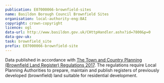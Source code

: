 ```yaml
---
publication: E07000066-brownfield-sites
name: Basildon Borough Council Brownfield Sites
organisation: local-authority-eng:BAI
copyright: crown-copyright
licence: ogl
data-url: http://www.basildon.gov.uk/CHttpHandler.ashx?id=7800&p=0
data-gov-uk: 
task: brownfield_site
prefix: E07000066-brownfield-site
---
```


Data published in accordance with [The Town and Country Planning (Brownfield Land Register) Regulations 2017](http://www.legislation.gov.uk/uksi/2017/403/contents/made).
The regulations require Local Planning Authorities to prepare, maintain and publish registers of previously developed (brownfield) land suitable for residential development.

